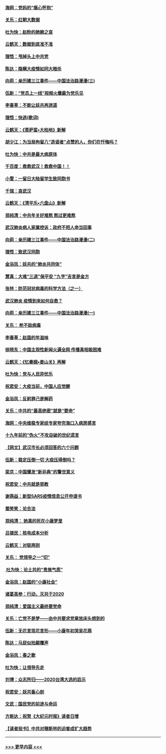 #### [海网：党妈的“瘟心怀抱”](../pages/nsc993/n11840740.md?t=02040131) 
#### [关乐：红朝大数据](../pages/nsc993/n11840675.md?t=02040131) 
#### [吐为快：赵粉的肺腑之哀](../pages/nsc993/n11840618.md?t=02040131) 
#### [云鹤天：数据到底准不准](../pages/nsc993/n11840325.md?t=02040131) 
#### [理悟：甩掉头上中共党](../pages/nsc993/n11838826.md?t=02040131) 
#### [陈达：隐瞒大疫情如同大暗杀](../pages/nsc993/n11838771.md?t=02040131) 
#### [向莉：亲历建三江事件——中国法治路漫漫(三)](../pages/nsc993/n11831825.md?t=02040131) 
#### [伍新：“党员上一线”视频火爆最为党乐见](../pages/nsc993/n11838200.md?t=02040131) 
#### [李春草：不能让妖共再逍遥](../pages/nsc993/n11838102.md?t=02040131) 
#### [理悟：快逃(歌词)](../pages/nsc993/n11838083.md?t=02040131) 
#### [云鹤天：《菩萨蛮▪大柏地》新解](../pages/nsc993/n11838059.md?t=02040131) 
#### [胡少江：为当局拘留八“造谣者”点赞的人，你们在忏悔吗？](../pages/nsc993/n11836801.md?t=02040131) 
#### [吐为快：中共是最大病原体](../pages/nsc993/n11836748.md?t=02040131) 
#### [千百度：救救武汉！救救中国！！](../pages/nsc993/n11836145.md?t=02040131) 
#### [小雪：一留日大陆留学生致同胞书](../pages/nsc993/n11834624.md?t=02040131) 
#### [千瑞：哀武汉](../pages/nsc993/n11833647.md?t=02040131) 
#### [云鹤天：《清平乐▪六盘山》新解](../pages/nsc993/n11833611.md?t=02040131) 
#### [郑纯清：中共年关好难熬 熬过更难熬](../pages/nsc993/n11833489.md?t=02040131) 
#### [武汉肺炎病人家属控诉：政府不把人命当回事](../pages/nsc993/n11833205.md?t=02040131) 
#### [向莉：亲历建三江事件——中国法治路漫漫(二)](../pages/nsc993/n11829102.md?t=02040131) 
#### [理悟：致武汉同胞](../pages/nsc993/n11831522.md?t=02040131) 
#### [金浴凤：妖共的“肺炎共同体”](../pages/nsc993/n11829448.md?t=02040131) 
#### [慧真：大难“三退”保平安 “九字”吉言是金方](../pages/nsc993/n11829501.md?t=02040131) 
#### [张林：防范冠状病毒的科学方法（之一）](../pages/nsc993/n11828618.md?t=02040131) 
#### [武汉肺炎 疫情到来如何自救？](../pages/nsc993/n11827632.md?t=02040131) 
#### [向莉：亲历建三江事件——中国法治路漫漫(一)](../pages/nsc993/n11827190.md?t=02040131) 
#### [关乐： 枪不敌病毒](../pages/nsc993/n11826746.md?t=02040131) 
#### [李春草：赵国的年滋味](../pages/nsc993/n11826321.md?t=02040131) 
#### [徐晓东：中国主观性新闻火遍全网 传播真相极困难](../pages/nsc993/n11826508.md?t=02040131) 
#### [云鹤天：《忆秦娥▪娄山关》再解](../pages/nsc993/n11824682.md?t=02040131) 
#### [吐为快：党与人民异忧乐](../pages/nsc993/n11824660.md?t=02040131) 
#### [祝君安：大疫当前，中国人应觉醒](../pages/nsc993/n11821946.md?t=02040131) 
#### [金浴凤：反躬罪己是解药](../pages/nsc993/n11820280.md?t=02040131) 
#### [关乐：中共的“最高绝密”就是“要命”](../pages/nsc993/n11816946.md?t=02040131) 
#### [海网：中央维稳专家组专家夸完海口入病房感言](../pages/nsc993/n11815138.md?t=02040131) 
#### [十九年前的“伪火”不攻自破的世纪谎言](../pages/nsc993/n11813238.md?t=02040131) 
#### [【网文】武汉市长必须回答的六个问题](../pages/nsc993/n11813848.md?t=02040131) 
#### [伍新：稳定压倒一切 大疫压得倒吗？](../pages/nsc993/n11812634.md?t=02040131) 
#### [梁京：中国爆发“新非典”的警世意义](../pages/nsc993/n11812554.md?t=02040131) 
#### [祝君安：中共就是邪教](../pages/nsc993/n11812431.md?t=02040131) 
#### [谢燕益：新型SARS疫情信息公开申请书](../pages/nsc993/n11808840.md?t=02040131) 
#### [蜀笑笑：论合法](../pages/nsc993/n11808064.md?t=02040131) 
#### [郑纯清： 她真的死在小康梦里](../pages/nsc993/n11806623.md?t=02040131) 
#### [吕锡民：核电成本分析](../pages/nsc993/n11806284.md?t=02040131) 
#### [云鹤天：对联两则](../pages/nsc993/n11805957.md?t=02040131) 
#### [关乐： 党领导之一“切”](../pages/nsc993/n11804505.md?t=02040131) 
#### [ 吐为快：论土共的“贵族气质”](../pages/nsc993/n11804490.md?t=02040131) 
#### [金浴凤：赵国的“小康社会”](../pages/nsc993/n11804452.md?t=02040131) 
#### [诸葛高参：行动，灭共于2020](../pages/nsc993/n11804120.md?t=02040131) 
#### [郑纯清：爱国主义最终要党命](../pages/nsc993/n11802197.md?t=02040131) 
#### [关乐：亡党不是梦——由中共要求党章放床头想到的](../pages/nsc993/n11802156.md?t=02040131) 
#### [伍新：无花言现花言形——小康年初哭吴花燕](../pages/nsc993/n11800044.md?t=02040131) 
#### [陈达：马屁似拍颠覆声](../pages/nsc993/n11800010.md?t=02040131) 
#### [金浴凤：春之歌](../pages/nsc993/n11797687.md?t=02040131) 
#### [吐为快：让领导先走](../pages/nsc993/n11797512.md?t=02040131) 
#### [刘博：众志所归——2020台湾大选的启示](../pages/nsc993/n11796878.md?t=02040131) 
#### [祝君安：妖共畜心剖](../pages/nsc993/n11794273.md?t=02040131) 
#### [文武：国民党的前途与命运](../pages/nsc993/n11794198.md?t=02040131) 
#### [方能达：祝贺《大纪元时报》读者日增](../pages/nsc993/n11793807.md?t=02040131) 
#### [【读者投书】中共对穆斯林的迫害成扩大趋势](../pages/nsc993/n11791371.md?t=02040131) 

----
#### [ >>> 更早内容 <<< ](../indexes/nsc993-earlier.md)
